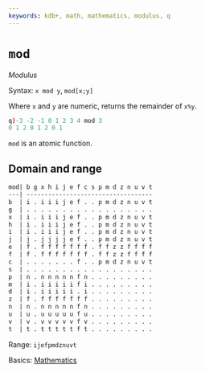 ```yaml
---
keywords: kdb+, math, mathematics, modulus, q
---
```


# `mod`

_Modulus_


Syntax: `x mod y`, `mod[x;y]`

Where `x` and `y` are numeric, returns the remainder of `x%y`.
```q
q)-3 -2 -1 0 1 2 3 4 mod 3
0 1 2 0 1 2 0 1
```

`mod` is an atomic function.


## Domain and range

```txt
mod| b g x h i j e f c s p m d z n u v t
---| -----------------------------------
b  | i . i i i j e f . . p m d z n u v t
g  | . . . . . . . . . . . . . . . . . .
x  | i . i i i j e f . . p m d z n u v t
h  | i . i i i j e f . . p m d z n u v t
i  | i . i i i j e f . . p m d z n u v t
j  | j . j j j j e f . . p m d z n u v t
e  | f . f f f f f f f . f f z z f f f f
f  | f . f f f f f f f . f f z z f f f f
c  | . . . . . . . f . . p m d z n u v t
s  | . . . . . . . . . . . . . . . . . .
p  | n . n n n n n f n . . . . . . . . .
m  | i . i i i i i f i . . . . . . . . .
d  | i . i i i i i . i . . . . . . . . .
z  | f . f f f f f f f . . . . . . . . .
n  | n . n n n n n f n . . . . . . . . .
u  | u . u u u u u f u . . . . . . . . .
v  | v . v v v v v f v . . . . . . . . .
t  | t . t t t t t f t . . . . . . . . .
```

Range: `ijefpmdznuvt`

<i class="far fa-hand-point-right"></i> 
Basics: [Mathematics](../basics/math.md)